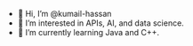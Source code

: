 - 👋 Hi, I’m @kumail-hassan
- 👀 I’m interested in APIs, AI, and data science.
- 🌱 I’m currently learning Java and C++.

<!---
kumail-hassan/kumail-hassan is a ✨ special ✨ repository because its `README.md` (this file) appears on your GitHub profile.
You can click the Preview link to take a look at your changes.
--->

